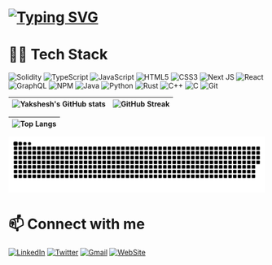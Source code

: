 # <a target="_blank" href="yaksheshg.me"><img src="https://readme-typing-svg.demolab.com?font=Nunito+Sans&size=30&duration=5000&pause=100&color=5B5BF7&width=1001&lines=Hello+%F0%9F%91%8B+;I+am+Yakshesh+Gupta!+;I+am+a+Web+and+Smart+Contract+Developer." alt="Typing SVG" /></a>
# 🧑‍💻 Tech Stack
  
![Solidity](https://img.shields.io/badge/Solidity-%23363636.svg?style=for-the-badge&logo=solidity&logoColor=white) 
![TypeScript](https://img.shields.io/badge/typescript-%23007ACC.svg?style=for-the-badge&logo=typescript&logoColor=white)
![JavaScript](https://img.shields.io/badge/javascript-%23323330.svg?style=for-the-badge&logo=javascript&logoColor=%23F7DF1E) ![HTML5](https://img.shields.io/badge/html5-%23E34F26.svg?style=for-the-badge&logo=html5&logoColor=white)
![CSS3](https://img.shields.io/badge/css3-%231572B6.svg?style=for-the-badge&logo=css3&logoColor=white) ![Next JS](https://img.shields.io/badge/Next-black?style=for-the-badge&logo=next.js&logoColor=white) ![React](https://img.shields.io/badge/react-%2320232a.svg?style=for-the-badge&logo=react&logoColor=%2361DAFB)  ![GraphQL](https://img.shields.io/badge/-GraphQL-E10098?style=for-the-badge&logo=graphql&logoColor=white) ![NPM](https://img.shields.io/badge/NPM-%23CB3837.svg?style=for-the-badge&logo=npm&logoColor=white) ![Java](https://img.shields.io/badge/java-%23ED8B00.svg?style=for-the-badge&logo=java&logoColor=white) ![Python](https://img.shields.io/badge/python-3670A0?style=for-the-badge&logo=python&logoColor=ffdd54)  ![Rust](https://img.shields.io/badge/rust-%23000000.svg?style=for-the-badge&logo=rust&logoColor=white)  ![C++](https://img.shields.io/badge/c++-%2300599C.svg?style=for-the-badge&logo=c%2B%2B&logoColor=white) ![C](https://img.shields.io/badge/c-%2300599C.svg?style=for-the-badge&logo=c&logoColor=white) ![Git](https://img.shields.io/badge/git-%23F05033.svg?style=for-the-badge&logo=git&logoColor=white)

| ![Yakshesh's GitHub stats](https://github-readme-stats.vercel.app/api?username=yaksheshgupta&show_icons=true&theme=transparent) | ![GitHub Streak](https://streak-stats.demolab.com?user=yaksheshgupta&theme=transparent&hide_border=false&border_radius=5) |
| --- | --- |


| ![Top Langs](https://github-readme-stats.vercel.app/api/top-langs/?username=yaksheshgupta&show_icons=true&theme=transparent)|
| -- |


<picture>
  <source media="(prefers-color-scheme: dark)" srcset="https://raw.githubusercontent.com/yaksheshgupta/yaksheshgupta/output/github-contribution-grid-snake-dark.svg">
  <img alt="github contribution grid snake animation" src="https://raw.githubusercontent.com/yaksheshgupta/yaksheshgupta/output/github-contribution-grid-snake.svg">
</picture>


#  📫 Connect with me

<a target="_blank" href="https://www.linkedin.com/in/yakshesh-gupta-254643230/">![LinkedIn](https://img.shields.io/badge/linkedin-%230077B5.svg?style=for-the-badge&logo=linkedin&logoColor=white)</a> <a target="_blank" href="https://twitter.com/GuptaYakshesh">![Twitter](https://img.shields.io/badge/Twitter-%231DA1F2.svg?style=for-the-badge&logo=Twitter&logoColor=white)</a> <a target="_blank" href="mailto:yaksheshgupta59@gmail.com">![Gmail](https://img.shields.io/badge/Gmail-D14836?style=for-the-badge&logo=gmail&logoColor=white)</a> [![WebSite](https://img.shields.io/static/v1?label=&message=View+WebSite&color=blue&style=for-the-badge)](https://yaksheshg.me/)
